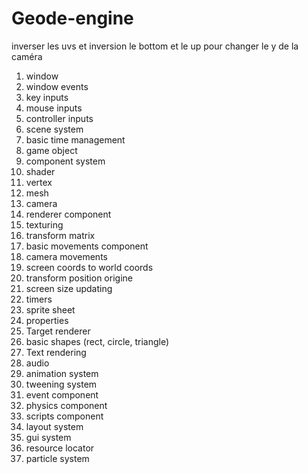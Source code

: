 # Geode-engine
inverser les uvs et inversion le bottom et le up pour changer le y de la caméra
1. window
2. window events
3. key inputs
4. mouse inputs
5. controller inputs
6. scene system
7. basic time management
8. game object
9. component system
10. shader
11. vertex
12. mesh
13. camera
14. renderer component
15. texturing
16. transform matrix
17. basic movements component
18. camera movements
19. screen coords to world coords
20. transform position origine
21. screen size updating
22. timers
23. sprite sheet
24. properties
25. Target renderer
26. basic shapes (rect, circle, triangle)
27. Text rendering
28. audio
29. animation system
30. tweening system
31. event component
32. physics component
33. scripts component
34. layout system
35. gui system
36. resource locator
37. particle system



